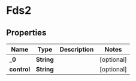 

# Fds2

## Properties

Name | Type | Description | Notes
------------ | ------------- | ------------- | -------------
**_0** | **String** |  |  [optional]
**control** | **String** |  |  [optional]



